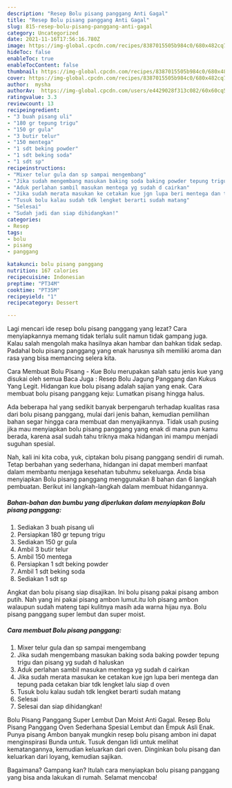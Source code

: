 ```yaml
---
description: "Resep Bolu pisang panggang Anti Gagal"
title: "Resep Bolu pisang panggang Anti Gagal"
slug: 815-resep-bolu-pisang-panggang-anti-gagal
category: Uncategorized
date: 2021-11-16T17:56:16.780Z
image: https://img-global.cpcdn.com/recipes/8387015505b984c0/680x482cq70/bolu-pisang-panggang-foto-resep-utama.jpg
hideToc: false
enableToc: true
enableTocContent: false
thumbnail: https://img-global.cpcdn.com/recipes/8387015505b984c0/680x482cq70/bolu-pisang-panggang-foto-resep-utama.jpg
cover: https://img-global.cpcdn.com/recipes/8387015505b984c0/680x482cq70/bolu-pisang-panggang-foto-resep-utama.jpg
author:  mysha
authorAv:  https://img-global.cpcdn.com/users/e4429028f313c082/60x60cq50/avatar.jpg
ratingvalue: 3.3
reviewcount: 13
recipeingredient:
- "3 buah pisang uli"
- "180 gr tepung trigu"
- "150 gr gula"
- "3 butir telur"
- "150 mentega"
- "1 sdt beking powder"
- "1 sdt beking soda"
- "1 sdt sp"
recipeinstructions:
- "Mixer telur gula dan sp sampai mengembang"
- "Jika sudah mengembang masukan baking soda baking powder tepung trigu dan pisang yg sudah d haluskan"
- "Aduk perlahan sambil masukan mentega yg sudah d cairkan"
- "Jika sudah merata masukan ke cetakan kue jgn lupa beri mentega dan tepung pada cetakan biar tdk lengket lalu siap d oven"
- "Tusuk bolu kalau sudah tdk lengket berarti sudah matang"
- "Selesai"
- "Sudah jadi dan siap dihidangkan!"
categories:
- Resep
tags:
- bolu
- pisang
- panggang

katakunci: bolu pisang panggang 
nutrition: 167 calories
recipecuisine: Indonesian
preptime: "PT34M"
cooktime: "PT35M"
recipeyield: "1"
recipecategory: Dessert

---
```



Lagi mencari ide resep bolu pisang panggang yang lezat? Cara menyiapkannya memang tidak terlalu sulit namun tidak gampang juga. Kalau salah mengolah maka hasilnya akan hambar dan bahkan tidak sedap. Padahal bolu pisang panggang yang enak harusnya sih memiliki aroma dan rasa yang bisa memancing selera kita.


Cara Membuat Bolu Pisang - Kue Bolu merupakan salah satu jenis kue yang disukai oleh semua Baca Juga : Resep Bolu Jagung Panggang dan Kukus Yang Legit. Hidangan kue bolu pisang adalah sajian yang enak. Cara membuat bolu pisang panggang keju: Lumatkan pisang hingga halus.

Ada beberapa hal yang sedikit banyak berpengaruh terhadap kualitas rasa dari bolu pisang panggang, mulai dari jenis bahan, kemudian pemilihan bahan segar hingga cara membuat dan menyajikannya. Tidak usah pusing jika mau menyiapkan bolu pisang panggang yang enak di mana pun kamu berada, karena asal sudah tahu triknya maka hidangan ini mampu menjadi suguhan spesial.


Nah, kali ini kita coba, yuk, ciptakan bolu pisang panggang sendiri di rumah. Tetap berbahan yang sederhana, hidangan ini dapat memberi manfaat dalam membantu menjaga kesehatan tubuhmu sekeluarga. Anda bisa menyiapkan Bolu pisang panggang menggunakan 8 bahan dan 6 langkah pembuatan. Berikut ini langkah-langkah dalam membuat hidangannya.

<!--inarticleads1-->

##### Bahan-bahan dan bumbu yang diperlukan dalam menyiapkan Bolu pisang panggang:

1. Sediakan 3 buah pisang uli
1. Persiapkan 180 gr tepung trigu
1. Sediakan 150 gr gula
1. Ambil 3 butir telur
1. Ambil 150 mentega
1. Persiapkan 1 sdt beking powder
1. Ambil 1 sdt beking soda
1. Sediakan 1 sdt sp


Angkat dan bolu pisang siap disajikan. Ini bolu pisang pakai pisang ambon putih. Nah yang ini pakai pisang ambon lumut.itu loh pisang ambon walaupun sudah mateng tapi kulitnya masih ada warna hijau nya. Bolu pisang panggang super lembut dan super moist. 

<!--inarticleads2-->

##### Cara membuat Bolu pisang panggang:

1. Mixer telur gula dan sp sampai mengembang
1. Jika sudah mengembang masukan baking soda baking powder tepung trigu dan pisang yg sudah d haluskan
1. Aduk perlahan sambil masukan mentega yg sudah d cairkan
1. Jika sudah merata masukan ke cetakan kue jgn lupa beri mentega dan tepung pada cetakan biar tdk lengket lalu siap d oven
1. Tusuk bolu kalau sudah tdk lengket berarti sudah matang
1. Selesai
1. Selesai dan siap dihidangkan!

Bolu Pisang Panggang Super Lembut Dan Moist Anti Gagal. Resep Bolu Pisang Panggang Oven Sederhana Spesial Lembut dan Empuk Asli Enak. Punya pisang Ambon banyak mungkin resep bolu pisang ambon ini dapat menginspirasi Bunda untuk. Tusuk dengan lidi untuk melihat kematangannya, kemudian keluarkan dari oven. Dinginkan bolu pisang dan keluarkan dari loyang, kemudian sajikan. 

Bagaimana? Gampang kan? Itulah cara menyiapkan bolu pisang panggang yang bisa anda lakukan di rumah. Selamat mencoba!
